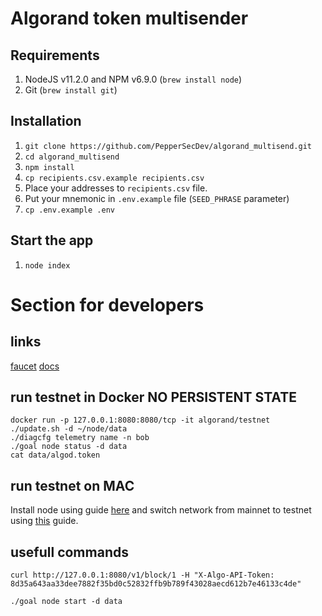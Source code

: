 # Algorand token multisender
## Requirements

1. NodeJS v11.2.0 and NPM v6.9.0 (`brew install node`)
2. Git (`brew install git`)

## Installation

1. `git clone https://github.com/PepperSecDev/algorand_multisend.git`
2. `cd algorand_multisend`
3. `npm install`
4. `cp recipients.csv.example recipients.csv`
4. Place your addresses to `recipients.csv` file.
5. Put your mnemonic in `.env.example` file (`SEED_PHRASE` parameter)
6. `cp .env.example .env`

## Start the app
1. `node index`


# Section for developers
## links
[faucet](https://bank.testnet.algorand.network/)
[docs](https://developer.algorand.org/docs/javascript-sdk)


## run testnet in Docker NO PERSISTENT STATE
```
docker run -p 127.0.0.1:8080:8080/tcp -it algorand/testnet
./update.sh -d ~/node/data
./diagcfg telemetry name -n bob
./goal node status -d data
cat data/algod.token
```

## run testnet on MAC
Install node using guide [here](https://developer.algorand.org/docs/installing-mac) and switch network from mainnet to testnet using [this](https://developer.algorand.org/docs/switching-networks) guide.

## usefull commands
```
curl http://127.0.0.1:8080/v1/block/1 -H "X-Algo-API-Token: 8d35a643aa33dee7882f35bd0c52832ffb9b789f43028aecd612b7e46133c4de"
```

```
./goal node start -d data
```